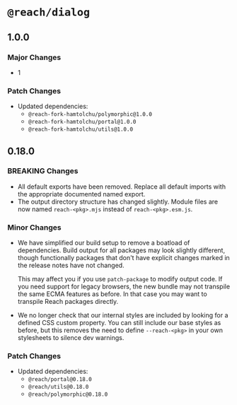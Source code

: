 # `@reach/dialog`

## 1.0.0

### Major Changes

- 1

### Patch Changes

- Updated dependencies:
  - `@reach-fork-hamtolchu/polymorphic@1.0.0`
  - `@reach-fork-hamtolchu/portal@1.0.0`
  - `@reach-fork-hamtolchu/utils@1.0.0`

## 0.18.0

### BREAKING Changes

- All default exports have been removed. Replace all default imports with the appropriate documented named export.
- The output directory structure has changed slightly. Module files are now named `reach-<pkg>.mjs` instead of `reach-<pkg>.esm.js`.

### Minor Changes

- We have simplified our build setup to remove a boatload of dependencies. Build output for all packages may look slightly different, though functionally packages that don't have explicit changes marked in the release notes have not changed.

  This may affect you if you use `patch-package` to modify output code. If you need support for legacy browsers, the new bundle may not transpile the same ECMA features as before. In that case you may want to transpile Reach packages directly.

- We no longer check that our internal styles are included by looking for a defined CSS custom property. You can still include our base styles as before, but this removes the need to define `--reach-<pkg>` in your own stylesheets to silence dev warnings.

### Patch Changes

- Updated dependencies:
  - `@reach/portal@0.18.0`
  - `@reach/utils@0.18.0`
  - `@reach/polymorphic@0.18.0`
